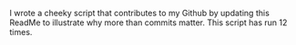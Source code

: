 I wrote a cheeky script that contributes to my Github by updating this ReadMe to illustrate why more than commits matter. This script has run 12 times.